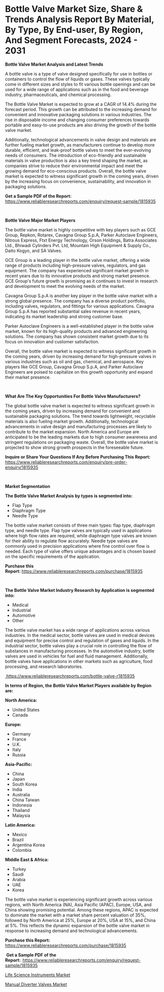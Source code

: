 <p><h1>Bottle Valve Market Size, Share & Trends Analysis Report By Material, By Type, By End-user, By Region, And Segment Forecasts, 2024 - 2031</h1></p><p><strong>Bottle Valve Market Analysis and Latest Trends</strong></p>
<p><p>A bottle valve is a type of valve designed specifically for use in bottles or containers to control the flow of liquids or gases. These valves typically come in different sizes and styles to fit various bottle openings and can be used for a wide range of applications such as in the food and beverage industry, pharmaceuticals, and chemical processing.</p><p>The Bottle Valve Market is expected to grow at a CAGR of 14.4% during the forecast period. This growth can be attributed to the increasing demand for convenient and innovative packaging solutions in various industries. The rise in disposable income and changing consumer preferences towards portable and easy-to-use products are also driving the growth of the bottle valve market.</p><p>Additionally, technological advancements in valve design and materials are further fueling market growth, as manufacturers continue to develop more durable, efficient, and leak-proof bottle valves to meet the ever-evolving needs of consumers. The introduction of eco-friendly and sustainable materials in valve production is also a key trend shaping the market, as companies strive to reduce their environmental impact and meet the growing demand for eco-conscious products. Overall, the bottle valve market is expected to witness significant growth in the coming years, driven by the increasing focus on convenience, sustainability, and innovation in packaging solutions.</p></p>
<p><strong>Get a Sample PDF of the Report:&nbsp;</strong> <a href="https://www.reliableresearchreports.com/enquiry/request-sample/1815935">https://www.reliableresearchreports.com/enquiry/request-sample/1815935</a></p>
<p>&nbsp;</p>
<p><strong>Bottle Valve Major Market Players</strong></p>
<p><p>The bottle valve market is highly competitive with key players such as GCE Group, Repkon, Rotarex, Cavagna Group S.p.A, Parker Autoclave Engineers, Nitrous Express, Ftxt Energy Technology, Orson Holdings, Batra Associates Ltd., Bhiwadi Cylinders Pvt. Ltd, Mountain High Equipment & Supply Co., Daito Kogyo, and SA Valves.</p><p>GCE Group is a leading player in the bottle valve market, offering a wide range of products including high-pressure valves, regulators, and gas equipment. The company has experienced significant market growth in recent years due to its innovative products and strong market presence. GCE Group's future growth is promising as it continues to invest in research and development to meet the evolving needs of the market.</p><p>Cavagna Group S.p.A is another key player in the bottle valve market with a strong global presence. The company has a diverse product portfolio, including valves, regulators, and fittings for various applications. Cavagna Group S.p.A has reported substantial sales revenue in recent years, indicating its market leadership and strong customer base.</p><p>Parker Autoclave Engineers is a well-established player in the bottle valve market, known for its high-quality products and advanced engineering solutions. The company has shown consistent market growth due to its focus on innovation and customer satisfaction.</p><p>Overall, the bottle valve market is expected to witness significant growth in the coming years, driven by increasing demand for high-pressure valves in various industries such as oil and gas, chemical, and aerospace. Key players like GCE Group, Cavagna Group S.p.A, and Parker Autoclave Engineers are poised to capitalize on this growth opportunity and expand their market presence.</p></p>
<p>&nbsp;</p>
<p><strong>What Are The Key Opportunities For Bottle Valve Manufacturers?</strong></p>
<p><p>The global bottle valve market is expected to witness significant growth in the coming years, driven by increasing demand for convenient and sustainable packaging solutions. The trend towards lightweight, recyclable materials is also fueling market growth. Additionally, technological advancements in valve design and manufacturing processes are likely to contribute to the market expansion. North America and Europe are anticipated to be the leading markets due to high consumer awareness and stringent regulations on packaging waste. Overall, the bottle valve market is projected to show strong growth prospects in the foreseeable future.</p></p>
<p><strong>Inquire or Share Your Questions If Any Before Purchasing This Report:</strong> <a href="https://www.reliableresearchreports.com/enquiry/pre-order-enquiry/1815935">https://www.reliableresearchreports.com/enquiry/pre-order-enquiry/1815935</a></p>
<p>&nbsp;</p>
<p><strong>Market Segmentation</strong></p>
<p><strong>The Bottle Valve Market Analysis by types is segmented into:</strong></p>
<p><ul><li>Flap Type</li><li>Diaphragm Type</li><li>Needle Type</li></ul></p>
<p><p>The bottle valve market consists of three main types: flap type, diaphragm type, and needle type. Flap type valves are typically used in applications where high flow rates are required, while diaphragm type valves are known for their ability to regulate flow accurately. Needle type valves are commonly used in precision applications where fine control over flow is needed. Each type of valve offers unique advantages and is chosen based on the specific requirements of the application.</p></p>
<p><strong>Purchase this Report:&nbsp;</strong><a href="https://www.reliableresearchreports.com/purchase/1815935">https://www.reliableresearchreports.com/purchase/1815935</a></p>
<p>&nbsp;</p>
<p><strong>The Bottle Valve Market Industry Research by Application is segmented into:</strong></p>
<p><ul><li>Medical</li><li>Industrial</li><li>Automotive</li><li>Other</li></ul></p>
<p><p>The bottle valve market has a wide range of applications across various industries. In the medical sector, bottle valves are used in medical devices and equipment for precise control and regulation of gases and liquids. In the industrial sector, bottle valves play a crucial role in controlling the flow of substances in manufacturing processes. In the automotive industry, bottle valves are used in vehicles for fuel and fluid management. Additionally, bottle valves have applications in other markets such as agriculture, food processing, and research laboratories.</p></p>
<p><a href="https://www.reliableresearchreports.com/bottle-valve-r1815935">&nbsp;https://www.reliableresearchreports.com/bottle-valve-r1815935</a></p>
<p><strong>In terms of Region, the Bottle Valve Market Players available by Region are:</strong></p>
<p>
    <p> <strong> North America: </strong>
        <ul>
            <li>United States</li>
            <li>Canada</li>
        </ul>
        </p> 
    <p> <strong> Europe: </strong>
        <ul>
            <li>Germany</li>
            <li>France</li>
            <li>U.K.</li>
            <li>Italy</li>
            <li>Russia</li>
        </ul>
        </p> 
    <p> <strong> Asia-Pacific: </strong>
        <ul>
            <li>China</li>
            <li>Japan</li>
            <li>South Korea</li>
            <li>India</li>
            <li>Australia</li>
            <li>China Taiwan</li>
            <li>Indonesia</li>
            <li>Thailand</li>
            <li>Malaysia</li>
        </ul>
        </p> 
    <p> <strong> Latin America: </strong>
        <ul>
            <li>Mexico</li>
            <li>Brazil</li>
            <li>Argentina Korea</li>
            <li>Colombia</li>
        </ul>
        </p> 
    <p> <strong> Middle East & Africa: </strong>
        <ul>
            <li>Turkey</li>
            <li>Saudi</li>
            <li>Arabia</li>
            <li>UAE</li>
            <li>Korea</li>
        </ul>
    </p>
    </p>
<p><p>The bottle valve market is experiencing significant growth across various regions, with North America (NA), Asia Pacific (APAC), Europe, USA, and China showing promising potential. Among these regions, APAC is expected to dominate the market with a market share percent valuation of 35%, followed by North America at 25%, Europe at 20%, USA at 15%, and China at 5%. This reflects the dynamic expansion of the bottle valve market in response to increasing demand and technological advancements.</p></p>
<p><strong>Purchase this Report: </strong><a href="https://www.reliableresearchreports.com/purchase/1815935">https://www.reliableresearchreports.com/purchase/1815935</a></p>
<p>&nbsp;<strong>Get a Sample PDF of the Report:&nbsp;&nbsp;</strong><a href="https://www.reliableresearchreports.com/enquiry/request-sample/1815935">https://www.reliableresearchreports.com/enquiry/request-sample/1815935</a></p>
<p><strong></strong></p>
<p><p><a href="https://github.com/nancykennedykellievqfqt2/Market-Research-Report-List-3/blob/main/life-science-instruments-market.md">Life Science Instruments Market</a></p><p><a href="https://github.com/seekum/Market-Research-Report-List-3/blob/main/manual-diverter-valves-market.md">Manual Diverter Valves Market</a></p></p>